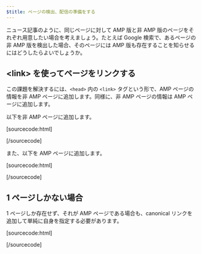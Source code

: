 ```yaml
---
$title: ページの検出、配信の準備をする
---
```


ニュース記事のように、同じページに対して AMP 版と非 AMP 版のページをそれぞれ用意したい場合を考えましょう。たとえば Google 検索で、あるページの非 AMP 版を検出した場合、そのページには AMP 版も存在することを知らせるにはどうしたらよいでしょうか。

## &lt;link> を使ってページをリンクする

この課題を解決するには、`<head>` 内の `<link>` タグという形で、AMP ページの情報を非 AMP ページに追加します。同様に、非 AMP ページの情報は AMP ページに追加します。

以下を非 AMP ページに追加します。

[sourcecode:html]

<link rel="amphtml" href="https://www.example.com/url/to/amp/document.html">
[/sourcecode]

また、以下を AMP ページに追加します。

[sourcecode:html]

<link rel="canonical" href="https://www.example.com/url/to/full/document.html">
[/sourcecode]

## 1 ページしかない場合

1 ページしか存在せず、それが AMP ページである場合も、canonical リンクを追加して単純に自身を指定する必要があります。

[sourcecode:html]

<link rel="canonical" href="https://www.example.com/url/to/amp/document.html">
[/sourcecode]
